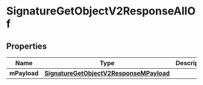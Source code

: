 

# SignatureGetObjectV2ResponseAllOf

## Properties

Name | Type | Description | Notes
------------ | ------------- | ------------- | -------------
**mPayload** | [**SignatureGetObjectV2ResponseMPayload**](SignatureGetObjectV2ResponseMPayload.md) |  | 




